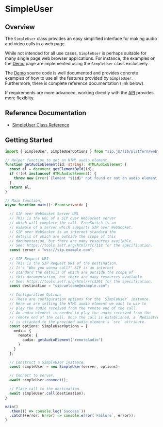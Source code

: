 # SimpleUser

## Overview

The `SimpleUser` class provides an easy simplified interface for making audio and video calls in a web page.

While not intended for all use cases, `SimpleUser` is perhaps suitable for many single page web browser applications. For instance, the examples on the [Demo](../demo/README.md) page are implemented using the `SimpleUser` class exclusively.

The [Demo](../demo/README.md) source code is well documented and provides concrete examples of how to use all the features provided by `SimpleUser`. Furthermore, there is complete reference documentation (link below).

If requirements are more advanced, working directly with the [API](./api.md) provides more flexiblity.

## Reference Documentation

* [SimpleUser Class Reference](./simple-user/sip.js.md)

## Getting Started

```ts
import { SimpleUser, SimpleUserOptions } from "sip.js/lib/platform/web";

// Helper function to get an HTML audio element.
function getAudioElement(id: string): HTMLAudioElement {
  const el = document.getElementById(id);
  if (!(el instanceof HTMLAudioElement)) {
    throw new Error(`Element "${id}" not found or not an audio element.`);
  }
  return el;
}

// Main function.
async function main(): Promise<void> {

  // SIP over WebSocket Server URL
  // This is the URL of a SIP over WebSocket server
  // which will complete the call. FreeSwitch is an
  // example of a server which supports SIP over WebSocket.
  // SIP over WebSocket is an internet standard the
  // details of which are outside the scope of this
  // documentation, but there are many resources available.
  // See: https://tools.ietf.org/html/rfc7118 for the specification.
  const server = "wss://sip.example.com";

  // SIP Request URI
  // This is the SIP Request URI of the destination.
  // It's "Who you wanna call?" SIP is an internet
  // standard the details of which are outside the scope of
  // this documentation, but there are many resources available.
  // See: https://tools.ietf.org/html/rfc3261 for the specification.
  const destination = "sip:welcome@example.com";

  // Configuration Options
  // These are configuration options for the `SimpleUser` instance.
  // Here we are setting the HTML audio element we want to use to
  // play the audio received from the remote end of the call.
  // An audio element is needed to play the audio received from the
  // remote end of the call. Once the call is established, a `MediaStream`
  // is attached to the provided audio element's `src` attribute.
  const options: SimpleUserOptions = {
    media: {
      remote: {
        audio: getAudioElement("remoteAudio")
      }
    }
  };

  // Construct a SimpleUser instance.
  const simpleUser = new SimpleUser(server, options);

  // Connect to server.
  await simpleUser.connect();

  // Place call to the destination.
  await simpleUser.call(destination);
}

main()
  .then(() => console.log(`Success`))
  .catch((error: Error) => console.error(`Failure`, error));
}
```
